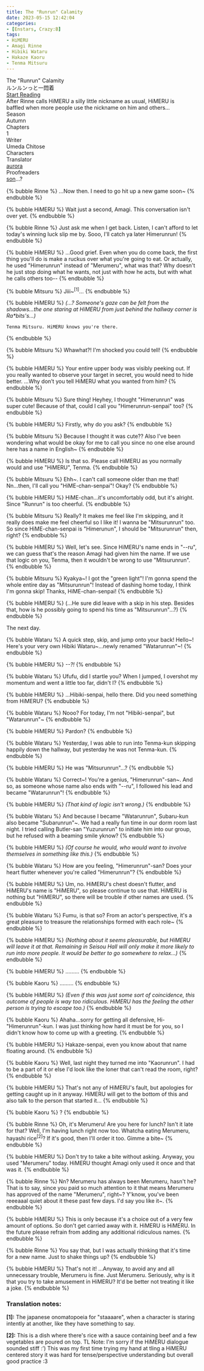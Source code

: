 ```yaml
---
title: The "Runrun" Calamity
date: 2023-05-15 12:42:04
categories:
- [Enstars, Crazy:B]
tags:
- HiMERU
- Amagi Rinne
- Hibiki Wataru
- Hakaze Kaoru
- Tenma Mitsuru
---
```


<div class="preview-wrapper reverse" style="--storyColor: #hex;--storyColor-rgb: r,g,b;--storyColor-h: hue;--storyColor-s: saturation%;--storyColor-l: lightness%;">
  <div class="grid-wrapper">
      <div class="preview-background" style="background-image: url('https://assets.enstars.link/assets/card_still_full1_3210_evolution.png')"></div>
      <div class="preview-box" style="background: calc(var(--card-background) + 2%)">
          <div class="title-area">
              <div class="title-area__title">The "Runrun" Calamity</div>
              <div class="title-area__subtitle">ルンルンっと一悶着</div>
              <div class="title-area__start"><a href="/2023/05/15/runrun-calamity">Start Reading</a></div>
          </div>
          <div class="info-area">
              <div class="synopsis" style="width: 90%;">
                After Rinne calls HiMERU a silly little nickname as usual, HiMERU is baffled when more people use the nickname on him and others...</span>
              </div>
              <div class="info">
                  <div class="info-item season">
                      <div class="label">
                          Season
                      </div>
                      <div class="value">
                        Autumn
                      </div>
                  </div>
                  <div class="info-item chapters">
                      <div class="label">
                          Chapters
                      </div>
                      <div class="value">
                          1
                      </div>
                  </div>
                  <div class="info-item writer">
                      <div class="label">
                          Writer
                      </div>
                      <div class="value">
                        Umeda Chitose
                      </div>
                  </div>
                  <div class="info-item characters">
                      <div class="label">
                          Characters
                      </div>
                      <div class="value">
                          <a href="/tags/HiMERU/" character="HiMERU" title="HiMERU"></a>
                          <a href="/tags/Amagi-Rinne/" character="Rinne" title="Rinne"></a>
                          <a href="/tags/Hakaze-Kaoru/" character="Kaoru" title="Kaoru"></a>
                          <a href="/tags/Hibiki-Wataru/" character="Wataru" title="Wataru"></a>
                          <a href="/tags/Tenma-Mitsuru/" character="Mitsuru" title="Mitsuru"></a>
                      </div>
                  </div>
                  <div class="info-item tl">
                      <div class="label">
                          Translator
                      </div>
                      <div class="value">
                          <a href="https://twitter.com/azurecrystalz">aurora</a>
                      </div>
                  </div>
                  <div class="info-item pr">
                      <div class="label">
                          Proofreaders
                      </div>
                      <div class="value">
                          <a href="https://twitter.com/HELLOGlRLS">son</a>...?
                      </div>
                  </div>
              </div>
          </div>
      </div>
  </div>
</div>

<!-- more -->

<div style="margin-top: 3%">
  <style>
    [character] {
      --dark-mode: hsl(var(--hue), 30%, 30%);
      display: flex;
    }
    [character]::before {
      position: absolute;
      margin-left: 75px;
    }
    [character] p {
      max-width: calc(100% - 75px);
      margin-left: 75px;
      color: inherit;
    }
    :root[theme='dark'] [character] p {
      background: var(--dark-mode);
    }
    :root[theme='light'] [character] p {
      background: var(--light-mode);
    }
    :root[theme='dark'] [character] p .thought {
      color: #9f9fff;
    }
    [character] p:first-child {
      margin-top: 20px;
      border-top-left-radius: 0px;
    }
    [character] p:first-child::before {
      position: absolute;
      left: 0;
    }
    [character]::after {
      display: none;
      left: 65px;
      top: 37px;
    }
  </style>
  {% bubble Rinne %}
    ...Now then. I need to go hit up a new game soon~
  {% endbubble %}

  {% bubble HiMERU %}
    Wait just a second, Amagi. This conversation isn't over yet.
  {% endbubble %}

  {% bubble Rinne %}
    Just ask me when I get back. Listen, I can't afford to let today's winning luck slip me by. Sooo, I'll catch ya later Himerunrun!
  {% endbubble %}

  {% bubble HiMERU %}
    ...Good grief. Even when you do come back, the first thing you'll do is make a ruckus over what you're going to eat. Or actually, he used "Himerunrun" instead of "Merumeru", what was that? Why doesn't he just stop doing what he wants, not just with how he acts, but with what he calls others too--
  {% endbubble %}

  {% bubble Mitsuru %}
    Jiii~<sup>[1]</sup>...
  {% endbubble %}

  {% bubble HiMERU %}
    <th>*(...? Someone's gaze can be felt from the shadows...the one staring at HiMERU from just behind the hallway corner is Ra\*bits's...)*</th>

    Tenma Mitsuru. HiMERU knows you're there.
  {% endbubble %}

  {% bubble Mitsuru %}
    Whawhat?! I'm shocked you could tell!
  {% endbubble %}

  {% bubble HiMERU %}
    Your entire upper body was visibly peeking out. If you really wanted to observe your target in secret, you would need to hide better. ...Why don’t you tell HiMERU what you wanted from him?
  {% endbubble %}

  {% bubble Mitsuru %}
    Sure thing! Heyhey, I thought "Himerunrun" was super cute! Because of that, could I call you "Himerunrun-senpai" too?
  {% endbubble %}

  {% bubble HiMERU %}
    Firstly, why do you ask?
  {% endbubble %}

  {% bubble Mitsuru %}
    Because I thought it was cute?? Also I've been wondering what would be okay for me to call you since no one else around here has a name in English~
  {% endbubble %}

  {% bubble HiMERU %}
    Is that so. Please call HiMERU as you normally would and use "HiMERU", Tenma.
  {% endbubble %}

  {% bubble Mitsuru %}
    Ehh~. I can't call someone older than me that! Nn...then, I'll call you "HiME-chan-senpai"! Okay?
  {% endbubble %}

  {% bubble HiMERU %}
    HiME-chan...it's uncomfortably odd, but it's alright. Since "Runrun" is too cheerful.
  {% endbubble %}

  {% bubble Mitsuru %}
    Really? It makes me feel like I'm skipping, and it really does make me feel cheerful so I like it! I wanna be "Mitsurunrun" too. So since HiME-chan-senpai is "Himerunun", I should be "Mitsurunrun" then, right?
  {% endbubble %}

  {% bubble HiMERU %}
    Well, let's see. Since HiMERU's name ends in "--ru", we can guess that's the reason Amagi had given him the name. If we use that logic on you, Tenma, then it wouldn't be wrong to use "Mitsurunrun".
  {% endbubble %}

  {% bubble Mitsuru %}
    Kyakya~! I got the "green light"! I'm gonna spend the whole entire day as "Mitsurunrun"! Instead of dashing home today, I think I'm gonna skip! Thanks, HiME-chan-senpai!
  {% endbubble %}

  {% bubble HiMERU %}
    <th>(...He sure did leave with a skip in his step. Besides that, how is he possibly going to spend his time as "Mitsurunrun"...?)</th>
  {% endbubble %}

  <div class="msr-narration">
    <p>The next day.</p>
  </div>

  {% bubble Wataru %}
    A quick step, skip, and jump onto your back! Hello~! Here's your very own Hibiki Wataru~...newly renamed "Watarunrun"~!
  {% endbubble %}

  {% bubble HiMERU %}
    <th>*--?!*</th>
  {% endbubble %}

  {% bubble Wataru %}
    Ufufu, did I startle you? When I jumped, I overshot my momentum and went a little too far, didn't I?
  {% endbubble %}

  {% bubble HiMERU %}
    ...Hibiki-senpai, hello there. Did you need something from HiMERU?
  {% endbubble %}

  {% bubble Wataru %}
    Nooo? For today, I'm not "Hibiki-senpai", but "Watarunrun"~
  {% endbubble %}

  {% bubble HiMERU %}
    Pardon?
  {% endbubble %}

  {% bubble Wataru %}
    Yesterday, I was able to run into Tenma-kun skipping happily down the hallway, but yesterday he was not Tenma-kun.
  {% endbubble %}

  {% bubble HiMERU %}
    He was "Mitsurunrun"...?
  {% endbubble %}

  {% bubble Wataru %}
    Correct\~! You're a genius, "Himerunrun"-san\~. And so, as someone whose name also ends with "--ru", I followed his lead and became "Watarunrun"!
  {% endbubble %}

  {% bubble HiMERU %}
    <th>*(That kind of logic isn't wrong.)*</th>
  {% endbubble %}

  {% bubble Wataru %}
    And because I became "Watarunrun", Subaru-kun also became "Subarunrun"~. We had a really fun time in our dorm room last night. I tried calling Butler-san "Yuzurunrun" to initiate him into our group, but he refused with a beaming smile yknow?
  {% endbubble %}

  {% bubble HiMERU %}
    <th>*(Of course he would, who would want to involve themselves in something like this.)*</th>
  {% endbubble %}

  {% bubble Wataru %}
    How are you feeling, "Himerunrun"-san? Does your heart flutter whenever you're called "Himerunrun"?
  {% endbubble %}

  {% bubble HiMERU %}
    Um, no. HiMERU's chest doesn't flutter, and HiMERU's name is "HiMERU", so please continue to use that. HiMERU is nothing but "HiMERU", so there will be trouble if other names are used.
  {% endbubble %}

  {% bubble Wataru %}
    Fumu, is that so? From an actor's perspective, it's a great pleasure to treasure the relationships formed with each role~
  {% endbubble %}

  {% bubble HiMERU %}
    <th>*(Nothing about it seems pleasurable, but HiMERU will leave it at that. Remaining in Seisou Hall will only make it more likely to run into more people. It would be better to go somewhere to relax...)*</th>
  {% endbubble %}

  {% bubble HiMERU %}
    .........
  {% endbubble %}

  {% bubble Kaoru %}
    .........
  {% endbubble %}

  {% bubble HiMERU %}
    <th>*(Even if this was just some sort of coincidence, this outcome of people is way too ridiculous. HiMERU has the feeling the other person is trying to escape too.)*</th>
  {% endbubble %}

  {% bubble Kaoru %}
    Ahaha...sorry for getting all defensive, Hi-"Himerunrun"-kun. I was just thinking how hard it must be for you, so I didn't know how to come up with a greeting.
  {% endbubble %}

  {% bubble HiMERU %}
    Hakaze-senpai, even you know about that name floating around.
  {% endbubble %}

  {% bubble Kaoru %}
    Well, last night they turned me into "Kaorunrun". I had to be a part of it or else I'd look like the loner that can't read the room, right?
  {% endbubble %}

  {% bubble HiMERU %}
    That's not any of HiMERU's fault, but apologies for getting caught up in it anyway. HiMERU will get to the bottom of this and also talk to the person that started it...
  {% endbubble %}

  {% bubble Kaoru %}
    ?
  {% endbubble %}

  {% bubble Rinne %}
    Oh, it's Merumeru! Are you here for lunch? Isn't it late for that? Well, I'm having lunch right now too. Whatcha eating Merumeru, hayashi rice<sup>[2]</sup>? If it's good, then I'll order it too. Gimme a bite~
  {% endbubble %}

  {% bubble HiMERU %}
    Don't try to take a bite without asking. Anyway, you used "Merumeru" today. HiMERU thought Amagi only used it once and that was it.
  {% endbubble %}

  {% bubble Rinne %}
    Nn? Merumeru has always been Merumeru, hasn't he? That is to say, since you paid so much attention to it that means Merumeru has approved of the name "Merumeru", right\~? Y'know, you've been reeeaaal quiet about it these past few days. I'd say you like it\~.
  {% endbubble %}

  {% bubble HiMERU %}
    This is only because it's a choice out of a very few amount of options. So don't get carried away with it. HiMERU is HiMERU. In the future please refrain from adding any additional ridiculous names.
  {% endbubble %}

  {% bubble Rinne %}
    You say that, but I was actually thinking that it's time for a new name. Just to shake things up?
  {% endbubble %}

  {% bubble HiMERU %}
    That's not it! ...Anyway, to avoid any and all unnecessary trouble, Merumeru is fine. Just Merumeru. Seriously, why is it that you try to take amusement in HiMERU? It'd be better not treating it like a joke.
  {% endbubble %}

### Translation notes:

**[1]:** The japanese onomatopoeia for "staaaare", when a character is staring intently at another, like they have something to say.

**[2]:** This is a dish where there's rice with a sauce containing beef and a few vegetables are poured on top.
TL Note: I'm sorry if the HiMERU dialogue sounded stiff :’) This was my first time trying my hand at tling a HiMERU centered story it was hard for tense/perspective understanding but overall good practice :3

</div>

